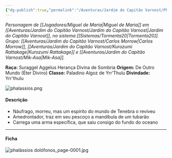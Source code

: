 ```yaml
---
{"dg-publish":true,"permalink":"/Aventuras/Jardim do Capitão Varnost/Phalássios Dolofónos/","created":"2025-10-13T17:42:11.006-03:00"}
---
```


*Personagem de [[Jogadores/Miguel de Maria\|Miguel de Maria]] em [[Aventuras/Jardim do Capitão Varnost/Jardim do Capitão Varnost\|Jardim do Capitão Varnost]], no sistema [[Sistemas/Tormenta20\|Tormenta20]].*
*Grupo: [[Aventuras/Jardim do Capitão Varnost/Carlos Morrow\|Carlos Morrow]], [[Aventuras/Jardim do Capitão Varnost/Kurozumi Rattakage\|Kurozumi Rattakage]] e [[Aventuras/Jardim do Capitão Varnost/Mik-Asa\|Mik-Asa]].*

**Raça:** Suraggel Aggelus Herança Divina de Sombria
**Origem:** De Outro Mundo (Éter Divino)
**Classe:** Paladino Algoz de Yrr’Thulu
**Divindade:** Yrr'thulu

![phalassios.png](/img/user/Aventuras/Jardim%20do%20Capit%C3%A3o%20Varnost/phalassios.png)
#### Descrição
- Náufrago, morreu, mas um espírito do mundo de Tenebra o reviveu
- Amedrontador, traz em seu pescoço a mandíbula de um tubarão
- Carrega uma arma específica, que saiu consigo do fundo do oceano

---
#### Ficha

![phalássios dolófonos_page-0001.jpg](/img/user/Aventuras/Jardim%20do%20Capit%C3%A3o%20Varnost/phal%C3%A1ssios%20dol%C3%B3fonos_page-0001.jpg)